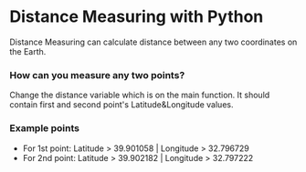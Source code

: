 # Distance Measuring with Python
Distance Measuring can calculate distance between any two coordinates on the Earth.

###  How can you measure any two points?
Change the distance variable which is on the main function. It should contain first and second point's Latitude&Longitude values.

###  Example points
- For 1st point: Latitude > 39.901058 | Longitude >  32.796729
- For 2nd point: Latitude > 39.902182 | Longitude >  32.797222
